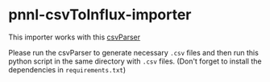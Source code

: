 # pnnl-csvToInflux-importer

This importer works with this [csvParser](https://github.ccs.neu.edu/cs6510-pnnl/pnnl-csvParser-for-influxdb)

Please run the csvParser to generate necessary `.csv` files and then run this python script in the same directory with `.csv` files. (Don't forget to install the dependencies in `requirements.txt`)
